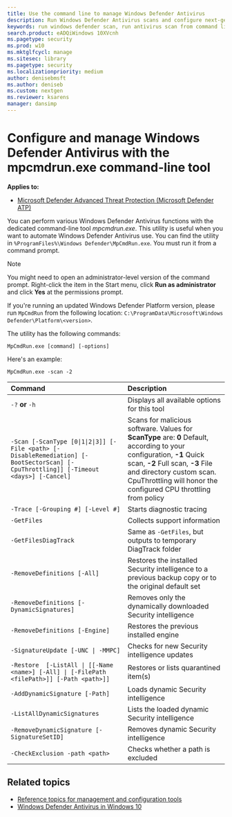 ```yaml
---
title: Use the command line to manage Windows Defender Antivirus
description: Run Windows Defender Antivirus scans and configure next-generation protection with a dedicated command-line utility.
keywords: run windows defender scan, run antivirus scan from command line, run windows defender scan from command line, mpcmdrun, defender
search.product: eADQiWindows 10XVcnh
ms.pagetype: security
ms.prod: w10
ms.mktglfcycl: manage
ms.sitesec: library
ms.pagetype: security
ms.localizationpriority: medium
author: denisebmsft
ms.author: deniseb
ms.custom: nextgen
ms.reviewer: ksarens 
manager: dansimp
---
```


# Configure and manage Windows Defender Antivirus with the mpcmdrun.exe command-line tool

**Applies to:**

- [Microsoft Defender Advanced Threat Protection (Microsoft Defender ATP)](https://go.microsoft.com/fwlink/p/?linkid=2069559)

You can perform various Windows Defender Antivirus functions with the dedicated command-line tool *mpcmdrun.exe*. This utility is useful when you want to automate Windows Defender Antivirus use. You can find the utility in `%ProgramFiles%\Windows Defender\MpCmdRun.exe`. You must run it from a command prompt.

> [!NOTE]
> You might need to open an administrator-level version of the command prompt. Right-click the item in the Start menu, click **Run as administrator** and click **Yes** at the permissions prompt.
>
> If you're running an updated Windows Defender Platform version, please run `MpCmdRun` from the following location: `C:\ProgramData\Microsoft\Windows Defender\Platform\<version>`.

The utility has the following commands:

```DOS
MpCmdRun.exe [command] [-options]
```
Here's an example:
```
MpCmdRun.exe -scan -2
``` 

| Command  | Description   |
|:----|:----|
| `-?` **or** `-h`   | Displays all available options for this tool |
| `-Scan [-ScanType [0\|1\|2\|3]] [-File <path> [-DisableRemediation] [-BootSectorScan] [-CpuThrottling]] [-Timeout <days>] [-Cancel]` | Scans for malicious software. Values for **ScanType** are: **0** Default, according to your configuration, **-1** Quick scan, **-2** Full scan, **-3** File and directory custom scan.  CpuThrottling will honor the configured CPU throttling from policy |
| `-Trace [-Grouping #] [-Level #]` | Starts diagnostic tracing |
| `-GetFiles` | Collects support information |
| `-GetFilesDiagTrack`  | Same as `-GetFiles`, but outputs to temporary DiagTrack folder |
| `-RemoveDefinitions [-All]` | Restores the installed Security intelligence to a previous backup copy or to the original default set |
| `-RemoveDefinitions [-DynamicSignatures]` | Removes only the dynamically downloaded Security intelligence |
| `-RemoveDefinitions [-Engine]` | Restores the previous installed engine |
| `-SignatureUpdate [-UNC \| -MMPC]` | Checks for new Security intelligence updates |
| `-Restore  [-ListAll \| [[-Name <name>] [-All] \| [-FilePath <filePath>]] [-Path <path>]]` | Restores or lists quarantined item(s) |
| `-AddDynamicSignature [-Path]` | Loads dynamic Security intelligence |
| `-ListAllDynamicSignatures` | Lists the loaded dynamic Security intelligence |
| `-RemoveDynamicSignature [-SignatureSetID]` | Removes dynamic Security intelligence |
| `-CheckExclusion -path <path>` | Checks whether a path is excluded |

## Related topics

- [Reference topics for management and configuration tools](configuration-management-reference-microsoft-defender-antivirus.md)
- [Windows Defender Antivirus in Windows 10](microsoft-defender-antivirus-in-windows-10.md)
